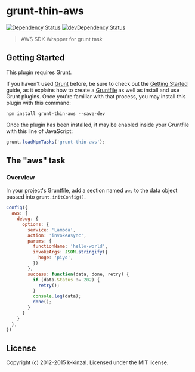 # grunt-thin-aws

[![Dependency Status](https://david-dm.org/k-kinzal/grunt-thin-aws.svg)](https://david-dm.org/k-kinzal/grunt-thin-aws)
[![devDependency Status](https://david-dm.org/k-kinzal/grunt-thin-aws/dev-status.svg)](https://david-dm.org/k-kinzal/grunt-thin-aws#info=devDependencies)

> AWS SDK Wrapper for grunt task

## Getting Started
This plugin requires Grunt.

If you haven't used [Grunt](http://gruntjs.com/) before, be sure to check out the [Getting Started](http://gruntjs.com/getting-started) guide, as it explains how to create a [Gruntfile](http://gruntjs.com/sample-gruntfile) as well as install and use Grunt plugins. Once you're familiar with that process, you may install this plugin with this command:

```shell
npm install grunt-thin-aws --save-dev
```

Once the plugin has been installed, it may be enabled inside your Gruntfile with this line of JavaScript:

```js
grunt.loadNpmTasks('grunt-thin-aws');
```

## The "aws" task

### Overview
In your project's Gruntfile, add a section named `aws` to the data object passed into `grunt.initConfig()`.


```js
Config({
  aws: {
    debug: {
      options: {
        service: 'Lambda',
        action: 'invokeAsync',
        params: {
          functionName: 'hello-world',
          invokeArgs: JSON.stringify({
            hoge: 'piyo',
          })
        },
        success: function(data, done, retry) {
          if (data.Status != 202) {
            retry();
          }
          console.log(data);
          done();
        }
      }
    }
  },
})
```

## License
Copyright (c) 2012-2015 k-kinzal. Licensed under the MIT license.